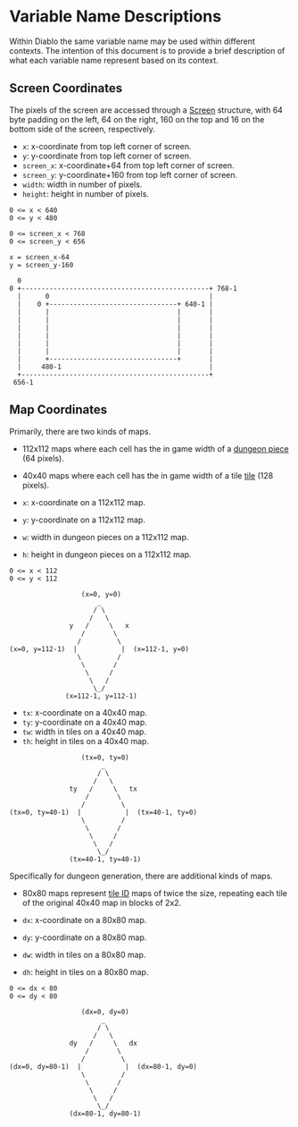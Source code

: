 # Variable Name Descriptions

Within Diablo the same variable name may be used within different contexts. The intention of this document is to provide a brief description of what each variable name represent based on its context.

## Screen Coordinates

The pixels of the screen are accessed through a [Screen](https://github.com/sanctuary/notes/blob/master/structs.h#Screen) structure, with 64 byte padding on the left, 64 on the right, 160 on the top and 16 on the bottom side of the screen, respectively.

* `x`: x-coordinate from top left corner of screen.
* `y`: y-coordinate from top left corner of screen.
* `screen_x`: x-coordinate+64 from top left corner of screen.
* `screen_y`: y-coordinate+160 from top left corner of screen.
* `width`: width in number of pixels.
* `height`: height in number of pixels.

```
0 <= x < 640
0 <= y < 480

0 <= screen_x < 768
0 <= screen_y < 656

x = screen_x-64
y = screen_y-160

  0
0 +-----------------------------------------------+ 768-1
  |      0                                        |
  |    0 +--------------------------------+ 640-1 |
  |      |                                |       |
  |      |                                |       |
  |      |                                |       |
  |      |                                |       |
  |      |                                |       |
  |      |                                |       |
  |      +--------------------------------+       |
  |     480-1                                     |
  +-----------------------------------------------+
 656-1
```

## Map Coordinates

Primarily, there are two kinds of maps.

* 112x112 maps where each cell has the in game width of a [dungeon piece](https://godoc.org/github.com/sanctuary/formats/level/min) (64 pixels).
* 40x40 maps where each cell has the in game width of a tile [tile](https://godoc.org/github.com/sanctuary/formats/level/til) (128 pixels).

* `x`: x-coordinate on a 112x112 map.
* `y`: y-coordinate on a 112x112 map.
* `w`: width in dungeon pieces on a 112x112 map.
* `h`: height in dungeon pieces on a 112x112 map.

```
0 <= x < 112
0 <= y < 112

                  (x=0, y=0)
                      _
                     / \
                    /   \
               y   /     \   x
                  /       \
                 /         \
(x=0, y=112-1)  |           |  (x=112-1, y=0)
                 \         /
                  \       /
                   \     /
                    \   /
                     \_/
              (x=112-1, y=112-1)
```

* `tx`: x-coordinate on a 40x40 map.
* `ty`: y-coordinate on a 40x40 map.
* `tw`: width in tiles on a 40x40 map.
* `th`: height in tiles on a 40x40 map.

```
                  (tx=0, ty=0)
                       _
                      / \
                     /   \
               ty   /     \   tx
                   /       \
                  /         \
(tx=0, ty=40-1)  |           |  (tx=40-1, ty=0)
                  \         /
                   \       /
                    \     /
                     \   /
                      \_/
               (tx=40-1, ty=40-1)
```

Specifically for dungeon generation, there are additional kinds of maps.

* 80x80 maps represent [tile ID](https://github.com/sanctuary/notes/blob/master/enums.h#l1_tile_id) maps of twice the size, repeating each tile of the original 40x40 map in blocks of 2x2.

* `dx`: x-coordinate on a 80x80 map.
* `dy`: y-coordinate on a 80x80 map.
* `dw`: width in tiles on a 80x80 map.
* `dh`: height in tiles on a 80x80 map.

```
0 <= dx < 80
0 <= dy < 80

                  (dx=0, dy=0)
                       _
                      / \
                     /   \
               dy   /     \   dx
                   /       \
                  /         \
(dx=0, dy=80-1)  |           |  (dx=80-1, dy=0)
                  \         /
                   \       /
                    \     /
                     \   /
                      \_/
               (dx=80-1, dy=80-1)
```
